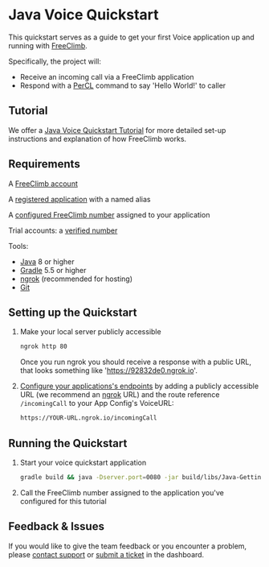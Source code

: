 # Java Voice Quickstart

This quickstart serves as a guide to get your first Voice application up and running with [FreeClimb](https://docs.freeclimb.com/docs/how-freeclimb-works).

Specifically, the project will:

- Receive an incoming call via a FreeClimb application
- Respond with a [PerCL](https://docs.freeclimb.com/reference/percl-overview) command to say 'Hello World!' to caller

## Tutorial

We offer a [Java Voice Quickstart Tutorial](https://docs.freeclimb.com/docs/java-voice-calling-quickstart) for more detailed set-up instructions and explanation of how FreeClimb works.

## Requirements
A [FreeClimb account](https://www.freeclimb.com/dashboard/signup/)

A [registered application](https://docs.freeclimb.com/docs/registering-and-configuring-an-application#register-an-app) with a named alias

A [configured FreeClimb number](https://docs.freeclimb.com/docs/getting-and-configuring-a-freeclimb-number) assigned to your application

Trial accounts: a [verified number](https://docs.freeclimb.com/docs/using-your-trial-account#verifying-outbound-numbers)

Tools:
- [Java](http://www.oracle.com/technetwork/java/javase/downloads/index.html/) 8 or higher
- [Gradle](https://gradle.org/install/) 5.5 or higher
- [ngrok](https://ngrok.com/download) (recommended for hosting)
- [Git](https://git-scm.com/)

## Setting up the Quickstart
1. Make your local server publicly accessible
    ```bash
    ngrok http 80
    ```
    Once you run ngrok you should receive a response with a public URL, that looks something like 'https://92832de0.ngrok.io'. 

2. [Configure your applications's endpoints](https://docs.freeclimb.com/docs/registering-and-configuring-an-application#configure-your-application) by adding a publicly accessible URL (we recommend an [ngrok](https://ngrok.com/download) URL) and the route reference `/incomingCall` to your App Config's VoiceURL:

    ```bash
    https://YOUR-URL.ngrok.io/incomingCall
    ```
    
## Running the Quickstart
1. Start your voice quickstart application

    ```bash
    gradle build && java -Dserver.port=0080 -jar build/libs/Java-Getting-Started-Tutorial-3.0.6-plain.jar
    ```

2. Call the FreeClimb number assigned to the application you've configured for this tutorial 

## Feedback & Issues
If you would like to give the team feedback or you encounter a problem, please [contact support](https://www.freeclimb.com/support/) or [submit a ticket](https://freeclimb.com/dashboard/portal/support) in the dashboard.